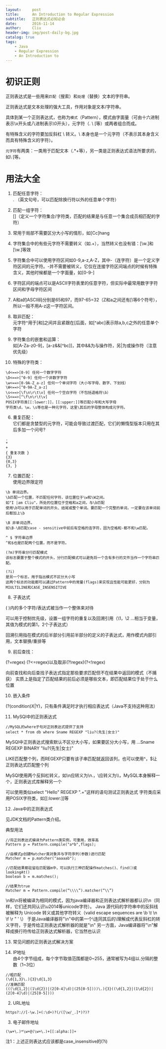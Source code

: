 ```yaml
---
layout:     post
title:      An Introduction to Regular Expression
subtitle:   正则表达式必知必会
date:       2016-11-14
author:     Cliu
header-img: img/post-daily-bg.jpg
catalog: true
tags:
    - Java
    - Regular Expression
    - An Introduction to
---
```


# 初识正则

正则表达式是一些用来`匹配`（搜索）和`处理`（替换）文本的字符串。

正则表达式是文本处理的强大工具，作用对象是文本/字符串。

具体到某一个正则表达式，也称为`模式`（Pattern），模式由字面量（可由十六进制表示\x开头或八进制表示\0开头），元字符（. \ [等）或两者组合而成。

有特殊含义的字符要加反斜杠 \ 转义。\ 本身也是一个元字符（不表示其本身含义而具有特殊含义的字符）。

`元字符`有两类：一类用于匹配文本（.*+等），另一类是正则表达式语法所要求的，如\ [等。

# 用法大全

1. 匹配任意字符：  
. （英文句号，可以匹配除换行符以外的任意单个字符）

2. 匹配一组字符：  
[]（定义一个字符集合/字符类，匹配的结果是与任意一个集合成员相匹配的字符）

  1. 常用于局部不需要区分大小写的情形，如[Cc]hang
  2. 字符集合中的有些元字符不需要转义（如.+），当然转义也没有错：[\w.]和[\w\.]等效
  3. 字符集合中可以使用字符区间如0-9,a-z,A-Z，其中-（连字符）是一个定义字符区间的元字符。-并不需要被转义，它仅在连接字符区间端点的时候有特殊含义，其他时候都是一个字面量，如[0-9-]
  4. 字符区间的端点可以是ASCII字符表里的任意字符，但实际中最常用数字字符区间和字母字符区间
  5. A和a的ASCII码分别是65和97，而97-65=32（Z和a之间还有[\等6个符号），所以一般不用A-z这一字符区间。

3. 取非匹配：  
元字符^用于[和]之间并且紧跟在[后面，如[^abc]表示除a,b,c之外的任意单个字符

4. 字符集合的嵌套和运算：  
如[A-Za-z0-9]，[a-z&&[^bc]]，其中&&为与操作符，另|为或操作符（注意优先级）

5. 特殊的字符类：

```
\d<==>[0-9] 任何一个数字字符
\D<==>[^0-9] 任何一个非数字字符
\w<==>[0-9A-Z_a-z] 任何一个单词字符（大小写字母、数字、下划线）
\W<==>[^0-9A-Z_a-z]
\s<==>[\f\n\r\t\v] 任何一个空白字符（不包括退格符\b）
\S<==>[^\f\n\r\t\v]
POSIX字符类[[:lower:]]，[[:upper:]]等匹配小写和大写字母
字符类\d，\w，\s等也是一种元字符，这里\其后的字母整体构成元字符。
```

6. 重复匹配：  
它们都是贪婪型的元字符，可能会导致过渡匹配，它们的懒惰型版本只用在其后多加一个问号?

```
.
*
+
{ 重复次数 }
{3}
{0,3}
{3, }   
```

7. 位置匹配：  
使用边界限定符

```
\b 单词边界。
\b匹配一个位置，不匹配任何字符，该位置位于\w和\W之间。
如"I |am Cliu"，所处的位置位于空格和a之间，与\b匹配
使用\b可以用于匹配单词的开头、结尾或整个单词。要匹配一个完整的单词，一定要在该单词前后都加上\b

\B 非单词边界。
如\B-\B匹配case - sensitive中前后有空格的连字符，因为空格和-都不和\w匹配。

^ $ 字符串边界
^和$也是匹配两个位置，而不是字符。

(?m)字符串分行匹配模式
该标志要置于整个模式的开头，分行匹配模式可以避免将一个含有多行的文件当作一个字符串匹配。

(?i)
是另一个标志，用于指出模式不区分大小写
这两个标志的功能都可以通过Pattern中的常量(flags)来实现且性能可能更好，分别为MIULTILINE和CASE_INSENSITIVE
```

8. 子表达式

( )内的多个字符/表达式被当作一个整体来对待

可以用于控制优先级，设置一组字符的重复以及回溯引用（\1，\2 …相当于变量，其值为模式的第1，2个子表达式）

回溯引用指在模式的后半部分引用前半部分的定义的子表达式，用作模式内部引用，文本替换/重排等

9. 前后查找：

(?=regex) (?<=regex)以及取非(?!regex)(?<!regex)

向前查找和向后查找子表达式指定那些要求匹配但不在结果中返回的模式（不捕获）
实质上是指定了匹配结果的前后必须是哪些文本，即匹配结果位于处于什么位置


10. 嵌入条件

(?(condition)X|Y)，只有条件满足时才执行相应表达式（Java不支持这种用法）

11. MySQl中的正则表达式

```
//MySQL的where子句对正则表达式提供了支持
select * from db where Sname REGEXP "liu?(先生|女士)"
```
MySQl中正则表达式搜索默认不区分大小写，如果要区分大小写，用 ...Sname REGEXP BINARY "liu?(先生|女士)"

LIKE匹配整个列，而REGEXP只要有该子串匹配就返回该列，也可以使用^，$让正则表达式匹配整个列

MySQl使用两个反斜杠转义，如\n应转义为\\n.，\应转义为\\\，MySQL本身解释一个，正则表达式库解释另一个

可以使用类似select "Hello" REGEXP ".+"这样的语句测试正则表达式
字符类应采用POSIX字符类，如[[:lower:]]等

12. Java中的正则表达式

见JDK文档的Pattern类介绍。

典型用法

 ```
 //将正则表达式编译为Pattern类实例，可重用，效率高
 Pattern p = Pattern.compile("a*b",flags);

 //由模式p创建Matcher类对象并与字符序列(参数)进行匹配
 Matcher m = p.matcher("aaaaab");

 //匹配结果都驻留在匹配器m中，可以执行三种匹配操作matches()、find()或lookingAt()
 boolean b = m.matches();

 //结果为true
 Matcher m = Pattern.compile(“\\\\”).matcher(“\\”)
 ```

 \\n和\n将被编译为相同的模式，因为java编译器和正则表达式解析器都认识\n（同样，它们还共同认识\u2014等unicode字符）。
Java 源代码的字符串中的反斜线被解释为 Unicode 转义或其他字符转义（valid escape sequences are \b \t \n \f \r \" \' \\）
于是Java编译器将"\\n"中的第一个\连同其后的\理解成代表反斜杠的转义字符，于是传给正则表达式解析器的就是"\n"
另一方面，Java编译器将"\n"解释成换行符传给正则表达式解析器，它当然也认识

13. 常见问题的正则表达式解决方案

  1. IP地址  
由4个字节组成，每个字节取值范围都是0~255，通常被写为4组以.分隔的整数（1~3位）
```
//粗匹配
(\d{1,3}\.){3}\d{1,3}
//准确匹配
(((\d{1,2}|(1\d{2})|(2[0-4]\d)|(25[0-5])))\.){3}((\d{1,2}|(1\d{2})|(2[0-4]\d)|(25[0-5])))
```

  2. URL地址
  ```
https?://[-\w.]+(:\d+)?(/([\w/_.]*)?)?
```

  3. 电子邮件地址
  ```
(\w+\.)*\w+@(\w+\.)+[[:alpha:]]+
```

注1：上述正则表达式应该都是case_insensitive的(?i)

